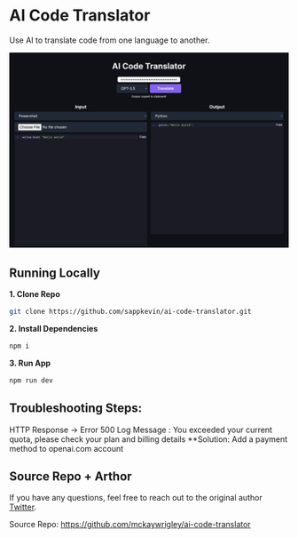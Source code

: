 # AI Code Translator

Use AI to translate code from one language to another.

![AI Code Translator](./public/screenshot.png)

## Running Locally

**1. Clone Repo**

```bash
git clone https://github.com/sappkevin/ai-code-translator.git
```

**2. Install Dependencies**

```bash
npm i
```

**3. Run App**

```bash
npm run dev
```

## Troubleshooting Steps:

HTTP Response -> Error 500 
Log Message : You exceeded your current quota, please check your plan and billing details
**Solution: Add a payment method to openai.com account

## Source Repo + Arthor

If you have any questions, feel free to reach out to the original author [Twitter](https://twitter.com/mckaywrigley).

Source Repo:
https://github.com/mckaywrigley/ai-code-translator

